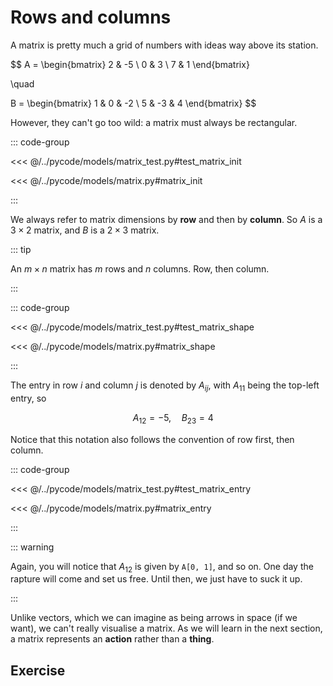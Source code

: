 # Rows and columns

A matrix is pretty much a grid of numbers with ideas way above its station.

$$
A = \begin{bmatrix}
2 & -5 \\
0 & 3 \\
7 & 1
\end{bmatrix}

\quad

B = \begin{bmatrix}
1 & 0 & -2 \\
5 & -3 & 4
\end{bmatrix}
$$

However, they can't go too wild: a matrix must always be rectangular.

::: code-group

<<< @/../pycode/models/matrix_test.py#test_matrix_init

<<< @/../pycode/models/matrix.py#matrix_init

:::

We always refer to matrix dimensions by **row** and then by **column**. So $A$
is a $3 \times 2$ matrix, and $B$ is a $2 \times 3$ matrix.

::: tip

An $m \times n$ matrix has $m$ rows and $n$ columns. Row, then column.

:::

::: code-group

<<< @/../pycode/models/matrix_test.py#test_matrix_shape

<<< @/../pycode/models/matrix.py#matrix_shape

:::

The entry in row $i$ and column $j$ is denoted by $A_{ij}$, with $A_{11}$ being
the top-left entry, so

$$
\quad A_{12} = -5, \quad B_{23} = 4
$$

Notice that this notation also follows the convention of row first, then column.

::: code-group

<<< @/../pycode/models/matrix_test.py#test_matrix_entry

<<< @/../pycode/models/matrix.py#matrix_entry

:::

::: warning

Again, you will notice that $A_{12}$ is given by `A[0, 1]`, and so on. One day
the rapture will come and set us free. Until then, we just have to suck it up.

:::

Unlike vectors, which we can imagine as being arrows in space (if we want), we
can't really visualise a matrix. As we will learn in the next section, a matrix
represents an **action** rather than a **thing**.

## Exercise

<Exercise id="rows-and-columns" />

